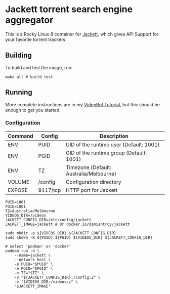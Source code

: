 # Jackett torrent search engine aggregator

This is a Rocky Linux 8 container for [Jackett](https://github.com/Jackett/Jackett), which gives API Support for your favorite torrent trackers.

## Building

To build and test the image, run:

```shell script
make all # build test
```

## Running

More complete instructions are in my [VideoBot Tutorial](https://github.com/damiantroy/videobot),
but this should be enough to get you started.

### Configuration

| Command | Config   | Description
| ------- | -------- | -----
| ENV     | PUID     | UID of the runtime user (Default: 1001)
| ENV     | PGID     | GID of the runtime group (Default: 1001)
| ENV     | TZ       | Timezone (Default: Australia/Melbourne)
| VOLUME  | /config  | Configuration directory
| EXPOSE  | 9117/tcp | HTTP port for Jackett


```shell script
PUID=1001
PGID=1001
TZ=Australia/Melbourne
VIDEOS_DIR=/videos
JACKETT_CONFIG_DIR=/etc/config/jackett
JACKETT_IMAGE=jackett # Or docker.io/damiantroy/jackett

sudo mkdir -p ${VIDEOS_DIR} ${JACKETT_CONFIG_DIR}
sudo chown -R ${PUID}:${PGID} ${VIDEOS_DIR} ${JACKETT_CONFIG_DIR}

# Select 'podman' or 'docker'
podman run -d \
    --name=jackett \
    --network host \
    -e PUID="$PUID" \
    -e PGID="$PGID" \
    -e TZ="$TZ" \
    -v "${JACKETT_CONFIG_DIR}:/config:Z" \
    -v "$VIDEOS_DIR:/videos:z" \
    "$JACKETT_IMAGE"
```
